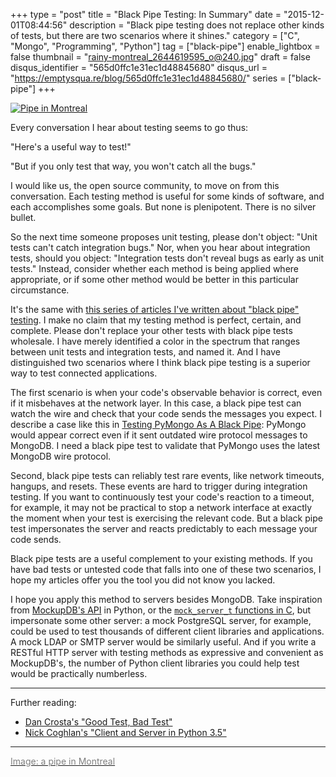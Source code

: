 +++
type = "post"
title = "Black Pipe Testing: In Summary"
date = "2015-12-01T08:44:56"
description = "Black pipe testing does not replace other kinds of tests, but there are two scenarios where it shines."
category = ["C", "Mongo", "Programming", "Python"]
tag = ["black-pipe"]
enable_lightbox = false
thumbnail = "rainy-montreal_2644619595_o@240.jpg"
draft = false
disqus_identifier = "565d0ffc1e31ec1d48845680"
disqus_url = "https://emptysqua.re/blog/565d0ffc1e31ec1d48845680/"
series = ["black-pipe"]
+++

<p><a href="https://www.flickr.com/photos/emptysquare/2644619595/"><img style="display:block; margin-left:auto; margin-right:auto;" src="rainy-montreal_2644619595_o.jpg" alt="Pipe in Montreal" title="Pipe in Montreal" /></a></p>
<p>Every conversation I hear about testing seems to go thus:</p>
<p>"Here's a useful way to test!"</p>
<p>"But if you only test that way, you won't catch all the bugs."</p>
<p>I would like us, the open source community, to move on from this conversation. Each testing method is useful for some kinds of software, and each accomplishes some goals. But none is plenipotent. There is no silver bullet.</p>
<p>So the next time someone proposes unit testing, please don't object: "Unit tests can't catch integration bugs." Nor, when you hear about integration tests, should you object: "Integration tests don't reveal bugs as early as unit tests." Instead, consider whether each method is being applied where appropriate, or if some other method would be better in this particular circumstance.</p>
<p>It's the same with <a href="/black-pipe-testing-series/">this series of articles I've written about "black pipe" testing</a>. I make no claim that my testing method is perfect, certain, and complete. Please don't replace your other tests with black pipe tests wholesale. I have merely identified a color in the spectrum that ranges between unit tests and integration tests, and named it. And I have distinguished two scenarios where I think black pipe testing is a superior way to test connected applications.</p>
<p>The first scenario is when your code's observable behavior is correct, even if it misbehaves at the network layer. In this case, a black pipe test can watch the wire and check that your code sends the messages you expect. I describe a case like this in <a href="/black-pipe-testing-pymongo/">Testing PyMongo As A Black Pipe</a>: PyMongo would appear correct even if it sent outdated wire protocol messages to MongoDB. I need a black pipe test to validate that PyMongo uses the latest MongoDB wire protocol.</p>
<p>Second, black pipe tests can reliably test rare events, like network timeouts, hangups, and resets. These events are hard to trigger during integration testing. If you want to continuously test your code's reaction to a timeout, for example, it may not be practical to stop a network interface at exactly the moment when your test is exercising the relevant code. But a black pipe test impersonates the server and reacts predictably to each message your code sends.</p>
<p>Black pipe tests are a useful complement to your existing methods. If you have bad tests or untested code that falls into one of these two scenarios, I hope my articles offer you the tool you did not know you lacked.</p>
<p>I hope you apply this method to servers besides MongoDB. Take inspiration from <a href="/black-pipe-testing-pymongo/">MockupDB's API</a> in Python, or the <a href="/libmongoc-black-pipe-testing-mock-server/"><code>mock_server_t</code> functions in C</a>, but impersonate some other server: a mock PostgreSQL server, for example, could be used to test thousands of different client libraries and applications. A mock LDAP or SMTP server would be similarly useful. And if you write a RESTful HTTP server with testing methods as expressive and convenient as MockupDB's, the number of Python client libraries you could help test would be practically numberless.</p>
<hr />
<p>Further reading:</p>
<ul>
<li><a href="http://late.am/post/2015/04/20/good-test-bad-test.html">Dan Crosta's "Good Test, Bad Test"</a></li>
<li><a href="http://www.curiousefficiency.org/posts/2015/07/asyncio-tcp-echo-server.html">Nick Coghlan's "Client and Server in Python 3.5"</a></li>
</ul>
<hr />
<p><a href="https://www.flickr.com/photos/emptysquare/2644619595/"><span style="color:gray">Image: a pipe in Montreal</span></a></p>
